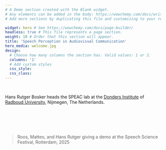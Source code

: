 ```yaml
---
# A Demo section created with the Blank widget.
# Any elements can be added in the body: https://wowchemy.com/docs/writing-markdown-latex/
# Add more sections by duplicating this file and customizing to your requirements.

widget: hero # See https://wowchemy.com/docs/page-builder/
headless: true # This file represents a page section.
weight: 10 # Order that this section will appear.
title: 'Speech Perception in Audiovisual Communication'
hero_media: welcome.jpg
design:
  # Choose how many columns the section has. Valid values: 1 or 2.
  columns: '1'
  # Add custom styles
  css_style:
  css_class:
---
```


<br>

Hans Rutger Bosker heads the SPEAC lab at the [Donders Institute](https://www.ru.nl/donders/) of [Radboud University](https://www.ru.nl), Nijmegen, The Netherlands.

<br />
<br />
<br />
<br />

> Roos, Matteo, and Hans Rutger giving a demo at the Speech Science Festival, Rotterdam, 2025

<!-- |       |       |       |       |       | -->
<!-- |:-----:|:-----:|:-----:|:-----:|:-----:| -->
<!-- [![European Research Council logo](LOGO_ERC-FLAG_EU_.jpg)](https://erc.europa.eu/)|<pre>   </pre>|[![Radboud University logo](ru_nl.jpg)](https://www.ru.nl)|<pre>   </pre>|[![Donders Institute logo](donders_logo.png)](https://www.ru.nl/donders) -->
